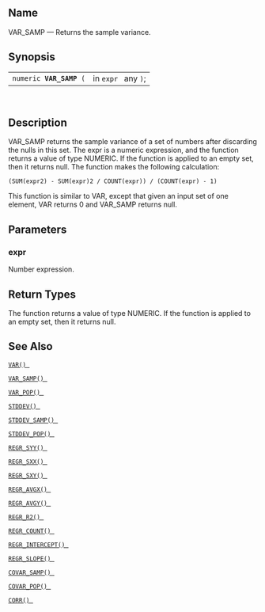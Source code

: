 <div id="fn_var_samp" class="refentry">

<div class="titlepage">

</div>

<div class="refnamediv">

## Name

VAR_SAMP — Returns the sample variance.

</div>

<div class="refsynopsisdiv">

## Synopsis

<div id="fsyn_var_samp" class="funcsynopsis">

|                              |                     |
|------------------------------|---------------------|
| `numeric `**`VAR_SAMP`**` (` | in `expr ` any `)`; |

<div class="funcprototype-spacer">

 

</div>

</div>

</div>

<div id="desc_var_samp" class="refsect1">

## Description

VAR_SAMP returns the sample variance of a set of numbers after
discarding the nulls in this set. The expr is a numeric expression, and
the function returns a value of type NUMERIC. If the function is applied
to an empty set, then it returns null. The function makes the following
calculation:

``` programlisting
(SUM(expr2) - SUM(expr)2 / COUNT(expr)) / (COUNT(expr) - 1)
```

This function is similar to VAR, except that given an input set of one
element, VAR returns 0 and VAR_SAMP returns null.

</div>

<div id="params_var_samp" class="refsect1">

## Parameters

<div id="id78008" class="refsect2">

### expr

Number expression.

</div>

</div>

<div id="ret_var_samp" class="refsect1">

## Return Types

The function returns a value of type NUMERIC. If the function is applied
to an empty set, then it returns null.

</div>

<div id="seealso_var_samp" class="refsect1">

## See Also

<a href="fn_var.html" class="link" title="VAR"><code
class="function">VAR() </code></a>

<a href="fn_var_samp.html" class="link" title="VAR_SAMP"><code
class="function">VAR_SAMP() </code></a>

<a href="fn_var_pop.html" class="link" title="VAR_POP"><code
class="function">VAR_POP() </code></a>

<a href="fn_stddev.html" class="link" title="STDDEV"><code
class="function">STDDEV() </code></a>

<a href="fn_stddev_samp.html" class="link" title="STDDEV_SAMP"><code
class="function">STDDEV_SAMP() </code></a>

<a href="fn_stddev_pop.html" class="link" title="STDDEV_POP"><code
class="function">STDDEV_POP() </code></a>

<a href="fn_regr_syy.html" class="link" title="REGR_SYY"><code
class="function">REGR_SYY() </code></a>

<a href="fn_regr_sxx.html" class="link" title="REGR_SXX"><code
class="function">REGR_SXX() </code></a>

<a href="fn_regr_sxy.html" class="link" title="REGR_SXY"><code
class="function">REGR_SXY() </code></a>

<a href="fn_regr_avgx.html" class="link" title="REGR_AVGX"><code
class="function">REGR_AVGX() </code></a>

<a href="fn_regr_avgy.html" class="link" title="REGR_AVGY"><code
class="function">REGR_AVGY() </code></a>

<a href="fn_regr_r2.html" class="link" title="REGR_R2"><code
class="function">REGR_R2() </code></a>

<a href="fn_regr_count.html" class="link" title="REGR_COUNT"><code
class="function">REGR_COUNT() </code></a>

<a href="fn_regr_intercept.html" class="link"
title="REGR_INTERCEPT"><code
class="function">REGR_INTERCEPT() </code></a>

<a href="fn_regr_slope.html" class="link" title="REGR_SLOPE"><code
class="function">REGR_SLOPE() </code></a>

<a href="fn_covar_samp.html" class="link" title="COVAR_SAMP"><code
class="function">COVAR_SAMP() </code></a>

<a href="fn_covar_pop.html" class="link" title="COVAR_POP"><code
class="function">COVAR_POP() </code></a>

<a href="fn_corr.html" class="link" title="CORR"><code
class="function">CORR() </code></a>

</div>

</div>

